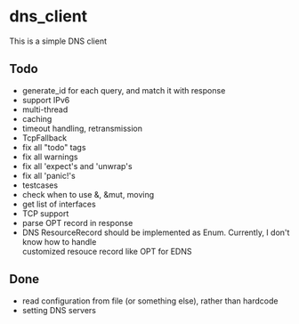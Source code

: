# dns_client

This is a simple DNS client

## Todo
* generate_id for each query, and match it with response
* support IPv6
* multi-thread
* caching
* timeout handling, retransmission
* TcpFallback
* fix all "todo" tags
* fix all warnings
* fix all 'expect's and 'unwrap's
* fix all 'panic!'s
* testcases
* check when to use &, &mut, moving
* get list of interfaces
* TCP support
* parse OPT record in response
* DNS ResourceRecord should be implemented as Enum. Currently, I don't know how to handle  
customized resouce record like OPT for EDNS
## Done
* read configuration from file (or something else), rather than hardcode
* setting DNS servers
